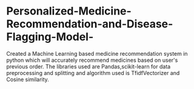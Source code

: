 # Personalized-Medicine-Recommendation-and-Disease-Flagging-Model-
Created a Machine Learning based medicine recommendation system in python which will accurately recommend medicines based on user's previous order. The libraries used are Pandas,scikit-learn for data preprocessing and splitting and algorithm used is TfidfVectorizer and Cosine similarity.
